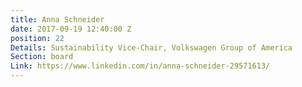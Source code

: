 ```yaml
---
title: Anna Schneider
date: 2017-09-19 12:40:00 Z
position: 22
Details: Sustainability Vice-Chair, Volkswagen Group of America
Section: board
Link: https://www.linkedin.com/in/anna-schneider-29571613/
---
```


